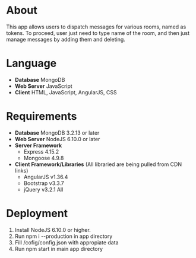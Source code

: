 # About
This app allows users to dispatch messages for various rooms, named as tokens. To proceed, user just need to type name of the room, and then just manage messages by adding them and deleting.
# Language
 - **Database** MongoDB
 - **Web Server** JavaScript
 - **Client** HTML, JavaScript, AngularJS, CSS
# Requirements
 - **Database**
MongoDB 3.2.13 or later
 - **Web Server**
NodeJS 6.10.0 or later
 - **Server Framework**
	- Express 4.15.2
	- Mongoose 4.9.8
 - **Client Framework/Libraries** (All libraried are being pulled from CDN links)
	- AngularJS v1.36.4
	- Bootstrap v3.3.7
	- jQuery v3.2.1 All 

# Deployment

1. Install NodeJS 6.10.0 or higher.
2. Run npm i --production in app directory
3. Fill /cofig/config.json with appropiate data
4. Run npm start in main app directory